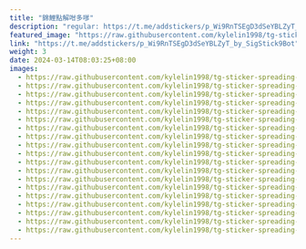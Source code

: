 ```yaml
---
title: "錦鯉點解咁多嗲"
description: "regular: https://t.me/addstickers/p_Wi9RnTSEgD3dSeYBLZyT_by_SigStick9Bot"
featured_image: "https://raw.githubusercontent.com/kylelin1998/tg-sticker-spreading-worldwide-images/main/img/7a0d3fa6-c85e-4dab-8f8e-cbf98927d7b4.jpg"
link: "https://t.me/addstickers/p_Wi9RnTSEgD3dSeYBLZyT_by_SigStick9Bot"
weight: 3
date: 2024-03-14T08:03:25+08:00
images:
  - https://raw.githubusercontent.com/kylelin1998/tg-sticker-spreading-worldwide-images/main/img/7a0d3fa6-c85e-4dab-8f8e-cbf98927d7b4.jpg
  - https://raw.githubusercontent.com/kylelin1998/tg-sticker-spreading-worldwide-images/main/img/39ebdced-3b40-4acb-9861-e1f7e805d57f.jpg
  - https://raw.githubusercontent.com/kylelin1998/tg-sticker-spreading-worldwide-images/main/img/df0b05d0-709b-4183-8915-cebb1c11fff6.jpg
  - https://raw.githubusercontent.com/kylelin1998/tg-sticker-spreading-worldwide-images/main/img/5e6a0671-00d3-4b02-99fc-ee945b38255b.jpg
  - https://raw.githubusercontent.com/kylelin1998/tg-sticker-spreading-worldwide-images/main/img/530c210b-ee82-4cff-b89d-828965e56726.jpg
  - https://raw.githubusercontent.com/kylelin1998/tg-sticker-spreading-worldwide-images/main/img/48467f23-1846-4df0-9c5d-bd5c56887478.jpg
  - https://raw.githubusercontent.com/kylelin1998/tg-sticker-spreading-worldwide-images/main/img/9a068fdb-7f8e-4257-9caa-693e0c2101a8.jpg
  - https://raw.githubusercontent.com/kylelin1998/tg-sticker-spreading-worldwide-images/main/img/056a2ade-3062-407f-8ae5-cfb1d3330c0a.jpg
  - https://raw.githubusercontent.com/kylelin1998/tg-sticker-spreading-worldwide-images/main/img/9ec86b42-e07d-4261-9b95-a8168ffe56d5.jpg
  - https://raw.githubusercontent.com/kylelin1998/tg-sticker-spreading-worldwide-images/main/img/b7880b8c-0f45-4c1a-be63-da276f306623.jpg
  - https://raw.githubusercontent.com/kylelin1998/tg-sticker-spreading-worldwide-images/main/img/39e9998b-9178-4d8b-92cf-ea4c534569ee.jpg
  - https://raw.githubusercontent.com/kylelin1998/tg-sticker-spreading-worldwide-images/main/img/600e8cf1-6325-46e1-8955-d393312b8496.jpg
  - https://raw.githubusercontent.com/kylelin1998/tg-sticker-spreading-worldwide-images/main/img/e8be81e2-9892-42bb-800c-02dda1c41330.jpg
  - https://raw.githubusercontent.com/kylelin1998/tg-sticker-spreading-worldwide-images/main/img/5a257ec3-64a4-4b79-8a46-ffe113f2b94e.jpg
  - https://raw.githubusercontent.com/kylelin1998/tg-sticker-spreading-worldwide-images/main/img/81b2abdc-7fc0-4588-bc2f-01702a1d8bad.jpg
  - https://raw.githubusercontent.com/kylelin1998/tg-sticker-spreading-worldwide-images/main/img/f8ed7b8a-38bb-484b-ae98-9e29e28b56cf.jpg
  - https://raw.githubusercontent.com/kylelin1998/tg-sticker-spreading-worldwide-images/main/img/7c1d8dd9-9c64-498c-8f1b-c6b11fd065b2.jpg
  - https://raw.githubusercontent.com/kylelin1998/tg-sticker-spreading-worldwide-images/main/img/db56e2f0-021e-415b-9117-46214522eafb.jpg
  - https://raw.githubusercontent.com/kylelin1998/tg-sticker-spreading-worldwide-images/main/img/5022bcc5-4c6d-4465-b05e-80e665e0d85f.jpg
---
```

